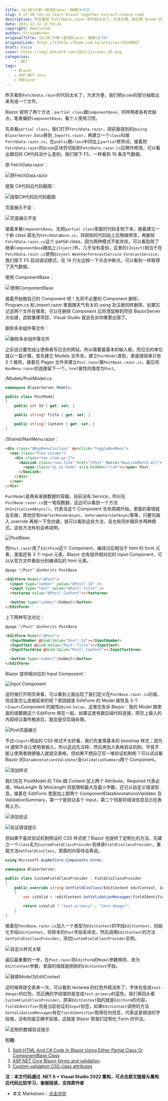 ```yaml
---
title: (6/30)大家一起学Blazor：抽离C#代码
slug: 6-of-30-let-us-learn-blazor-together-extract-csharp-code
description: 昨天看到`FetchData.razor`的代码太长了，为求方便，我们把`@code`的部分抽取出来另成一个文件。
date: 2021-12-12 21:59:24
copyright: Reprinted
author: StrayaWorker
originalTitle: (6/30)大家一起学Blazor：抽离C#代码
originalLink: https://ithelp.ithome.com.tw/articles/10260867
draft: False
cover: https://img1.dotnet9.com/2021/12/cover_05.png
categories: 
    - .NET
tags: 
    - Blazor
    - ASP.NET Core
    - 学Blazor
---
```


昨天看到`FetchData.razor`的代码太长了，为求方便，我们把`@code`的部分抽取出来另成一个文件。

Blazor 提供了两个方法：`partial class`跟`ComponentBase`，同样两者各有优缺点，笔者偏好`ComponentBase`，看个人使用习惯。

先来看`partial class`，我们打开`FetchData.razor`，把前面提到的`@using BlazorServer.Data`移到`_Imports.razor`，再建立一个`class`叫做`FetchData.razor.cs`，在`public`跟`class`中间加上`partial`修饰词，接着把`FetchData.razor`的`@code`区块剪切贴到`FetchData.razor.cs`后稍作修改，可以看出跟旧的 C#代码没什么差别。我们按下 F5，一样看到 10 条天气数据。

原 FetchData.razor：

![原FetchData.razor](https://img1.dotnet9.com/2021/12/1201.png)

提取 C#代码后代码截图：

![提取C#代码后代码截图](https://img1.dotnet9.com/2021/12/1202.png)

页面展示不变：

![页面展示不变](https://img1.dotnet9.com/2021/12/1203.png)

接着来看`ComponentBase`，先把`partial class`里面的代码复制下来，接着建立一个新 class 取名为`FetchDataBase.cs`，将刚刚的代码贴上后稍做修改，再删除`FetchData.razor.cs`这个 partial class，因为两种模式不能并存。可以看到除了继承`ComponentBase`跟加上`[Inject]`外，几乎没有差别，这里的`[Inject]`相当于在`FetchData.razor.cs`使用`@inject WeatherForecastService ForecastService`，我们按下 F5 启动调试模式，在 14 行左边按一下点击中断点，可以看到一样取得了天气数据。

使用 ComponentBase：

![使用ComponentBase](https://img1.dotnet9.com/2021/12/1204.png)

接着开始做自己的 Component 吧！先将不必要的 Component 删除，Program.cs 和\_Import.razor 里面跟天气有关的 using 及注册同样删除，如果忘记这两个文件在哪里，可以在删除 Component 后将滑鼠移到项目 BlazorServer 点右键，选取重建项目，Visual Studio 就会告诉你哪里出错了。

删除多余组件等文件：

![删除多余组件等文件](https://img1.dotnet9.com/2021/12/1205.png)

之前说过要完成让使用者写日志的网站，所以需要最基本的输入框，而日志的单位就以一篇计算。首先建立 Models 文件夹，建立`PostModel`类型，里面很简单只有 3 个属性，接着在 Pages 文件夹建立`Post.razor`跟`PostBase.razor.cs`，最后将`NavMenu.razor`的连接留下一个，`href`属性的值改为`Post`。

/Models/PostModel.cs

```C#
namespace BlazorServer.Models;

public class PostModel
{
	public int Id { get; set; }

	public string? Title { get; set; }

	public string? Content { get; set; }
}
```

/Shared/NavMenu.razor：

```html
<div class="@NavMenuCssClass" @onclick="ToggleNavMenu">
  <nav class="flex-column">
    <div class="nav-item px-3">
      <NavLink class="nav-link" href="/Post" Match="NavLinkMatch.All">
        <span class="oi oi-home" aria-hidden="true"></span> Post
      </NavLink>
    </div>
  </nav>
</div>
```

`PostModel`是用来承接数据的容器，目前没有 Service，所以在`PostBase.razor.cs`放一笔假数据，这边可以看到一个方法`OnInitializedAsync()`，代表当这个 Component 生命周期开始，里面的事情就会先做，其他还有`OnAfterRenderAsync`、`OnParametersSetAsync`等等，只要先输入 override 再按一下空白键，就可以看到这些方法，且也有同步跟异步两种模式，这些方法有机会再说明。

![PostBase](https://img1.dotnet9.com/2021/12/1206.png)

而`Post.razor`用了`EditForm`这个 Component，编译过后相当于 html 的 form 元素，里面还有 3 个 input 元素，Blazor 也有提供相对应的 Input Component，可以从官方文件看到分别编译后的 html 元素。

```html
@page "/Post" @inherits PostBase

<EditForm Model="@Post">
  <input type="number" value="@Post!.Id" />
  <input type="text" value="@Post!.Title" />
  <textarea value="@Post!.Content"></textarea>

  <button type="submit">Submit</button>
</EditForm>
```

上下两种写法对比：

```html
@page "/Post" @inherits PostBase

<EditForm Model="@Post">
  <InputNumber @bind-Value="Post!.Id"></InputNumber>
  <InputText @bind-Value="Post!.Title"></InputText>
  <InputTextArea @bind-Value="Post!.Content"></InputTextArea>

  <button type="submit">Submit</button>
</EditForm>
```

Blazor 提供相对应的 Input Component：

![Input Component](https://img1.dotnet9.com/2021/12/1207.png)

这时候打开网页来看，可以看到上面出现了我们定义在`PostBase.razor.cs`的值，但这是怎么连接起来的呢？原因就是 EditForm 的 Model 属性及 3 个`<Input>`Component 的属性`@bind-Value`，这里在告诉 Blazor：我的 Model 跟里面的值要跟这个 EditForm 绑在一起，如果这里有跟后端代码连接，网页上输入的内容经过事件触发后，就会提交后端处理。

![Post页面展示](https://img1.dotnet9.com/2021/12/1208.png)

不过`<Input>`预设的 CSS 样式不太好看，我们先套用基本的 boostrap 样式；因为 Id 通常不会让使用者输入，所以这边先注释，然后再加入表格验证机制，毕竟不能让使用者随便输入就提交表格，但如果不想自己写一堆验证机制呢？可以试试看 Blazor 的`DataAnnotationsValidator`及`ValidationSummary`两个 Component。

![添加样式](https://img1.dotnet9.com/2021/12/1209.png)

我们先在 PostModel 的 Title 跟 Content 加上两个 Attribute，Required 代表必填，MaxLength 及 MinLength 则是限制最大及最小字数，还可以自定义错误信息。接着在 EditForm 里面加上那两个 ComponentDataAnnotationsValidator 及 ValidationSummary，第一个是验证各个 Input，第二个则是将错误信息显示在表格上方。

![添加验证](https://img1.dotnet9.com/2021/12/1210.png)

![验证错误提示](https://img1.dotnet9.com/2021/12/1211.png)

但如果不喜欢验证机制预设的 CSS 样式呢？Blazor 也提供了定制化的方法。先建立一个`class`名为`CustomFieldClassProvider`且继承`FieldCssClassProvider`，重载方法`GetFieldCssClass`，里面的内容待会再说。

```C#
using Microsoft.AspNetCore.Components.Forms;

namespace BlazorServer;

public class CustomFieldClassProvider : FieldCssClassProvider
{
	public override string GetFieldCssClass(EditContext editContext, in FieldIdentifier fieldIdentifier)
	{
		var isValid = !editContext.GetValidationMessages(fieldIdentifier).Any();

		return isValid ? "text-primary" : "text-danger";
	}
}
```

接着在`PostBase.razor.cs`加入一个类型为`EditContext`的字段`EditContext`，初始化字段`EditContext`，将原本的`Post`字段丢进去，然后调用`EditContext`的方法`SetFieldCssClassProvider`，添加`CustomFieldClassProvider`实例。

![自定义样式关联](https://img1.dotnet9.com/2021/12/1212.png)

最后最重要的一步，在`Post.razor`将`EditForm`的`Model`参数移除，改为`EditContext`参数，里面的值就是刚刚的`EditContext`字段。

![替换Model为EditContext](https://img1.dotnet9.com/2021/12/1213.png)

这时候再提交表单一次，可以看到 textarea 的红色外框消失了，字体也变成`text-danger`的红色，而正确的字段值则是变成`text-primary`的蓝色。我们再回头看`CustomFieldClassProvider`，原来`EditContext`指的就是`EditForm`的内容，`fieldIdentifier`则是当前验证的`Input`标签，如果`EditContext`调用的方法`GetValidationMessages`有在`fieldIdentifier`取得任何信息，代表这是错误的字段值，没有则是正确字段值，这就是 Blazor 帮我们定制化 Form 的作法。

![定制的数据验证提示](https://img1.dotnet9.com/2021/12/1214.png)

**引用:**

1. [Split HTML And C# Code In Blazor Using Either Partial Class Or ComponentBase Class](https://www.learmoreseekmore.com/2020/06/blazor-paratial-class-or-componentbase-class.html)
2. [ASP.NET Core Blazor forms and validation](https://docs.microsoft.com/en-us/aspnet/core/blazor/forms-validation?view=aspnetcore-5.0#binding-a-form)
3. [Custom validation CSS class attributes](https://docs.microsoft.com/en-us/aspnet/core/blazor/forms-validation?view=aspnetcore-5.0#custom-validation-css-class-attributes-1)

**注：本文代码通过 .NET 6 + Visual Studio 2022 重构，可点击原文链接与重构后代码比较学习，谢谢阅读，支持原作者**

- 本文 Markdown：[点击浏览](https://github.com/dotnet9/Assets.Dotnet9/blob/main/2021/12/2021-12-12_02.md)
